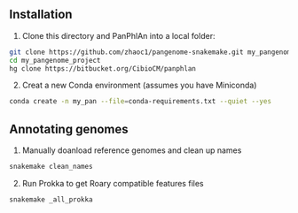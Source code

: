 ## Installation

1. Clone this directory and PanPhlAn into a local folder:
  ```bash
  git clone https://github.com/zhaoc1/pangenome-snakemake.git my_pangenome_project
  cd my_pangenome_project
  hg clone https://bitbucket.org/CibioCM/panphlan
  ```

2. Creat a new Conda environment (assumes you have Miniconda)
  ```bash
  conda create -n my_pan --file=conda-requirements.txt --quiet --yes
  ```

## Annotating genomes

1. Manually doanload reference genomes and clean up names
  ```bash
  snakemake clean_names
  ```
 
2. Run Prokka to get Roary compatible features files
  ```bash
  snakemake _all_prokka
  ```
 
 
